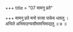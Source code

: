 +++
title = "07 मामनु प्रते"

+++
मामनु प्रते मनो वत्सा पाकेव धावतु ।  
अभिले अभिमादन्यसौमामभिमाद्यतु ॥ ७ ॥